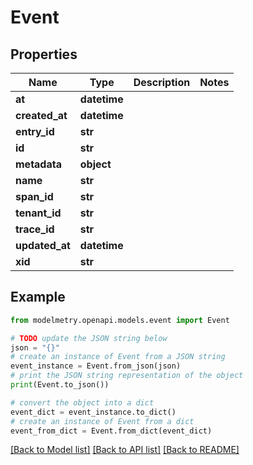# Event


## Properties

Name | Type | Description | Notes
------------ | ------------- | ------------- | -------------
**at** | **datetime** |  | 
**created_at** | **datetime** |  | 
**entry_id** | **str** |  | 
**id** | **str** |  | 
**metadata** | **object** |  | 
**name** | **str** |  | 
**span_id** | **str** |  | 
**tenant_id** | **str** |  | 
**trace_id** | **str** |  | 
**updated_at** | **datetime** |  | 
**xid** | **str** |  | 

## Example

```python
from modelmetry.openapi.models.event import Event

# TODO update the JSON string below
json = "{}"
# create an instance of Event from a JSON string
event_instance = Event.from_json(json)
# print the JSON string representation of the object
print(Event.to_json())

# convert the object into a dict
event_dict = event_instance.to_dict()
# create an instance of Event from a dict
event_from_dict = Event.from_dict(event_dict)
```
[[Back to Model list]](../README.md#documentation-for-models) [[Back to API list]](../README.md#documentation-for-api-endpoints) [[Back to README]](../README.md)


